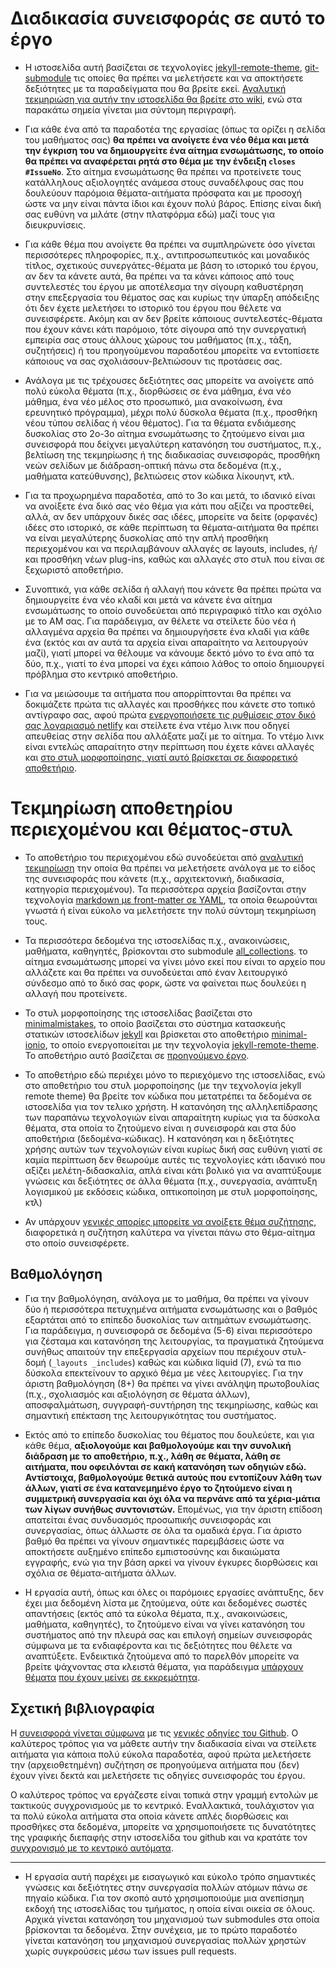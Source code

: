 # Διαδικασία συνεισφοράς σε αυτό το έργο

* Η ιστοσελίδα αυτή βασίζεται σε τεχνολογίες [jekyll-remote-theme](https://github.com/benbalter/jekyll-remote-theme), [git-submodule](https://github.blog/2016-02-01-working-with-submodules/) τις οποίες θα πρέπει να μελετήσετε και να αποκτήσετε δεξιότητες με τα παραδείγματα που θα βρείτε εκεί. [Αναλυτική τεκμηριώση για αυτήν την ιστοσελίδα θα βρείτε στο wiki](https://github.com/ioniodi/sitegr/wiki), ενώ στα παρακάτω σημεία γίνεται μια σύντομη περιγραφή.

* Για κάθε ένα από τα παραδοτέα της εργασίας (όπως τα ορίζει η σελίδα του μαθήματος σας) **θα πρέπει να ανοίγετε ένα νέο θέμα και μετά την έγκριση του να δημιουργείτε ένα αίτημα ενσωμάτωσης, το οποίο θα πρέπει να αναφέρεται ρητά στο θέμα με την ένδειξη `closes #IssueNo`**. Στο αίτημα ενσωμάτωσης θα πρέπει να προτείνετε τους κατάλληλους αξιολογητές ανάμεσα στους συναδέλφους σας που δουλεύουν παρόμοια θέματα-αιτήματα πρόσφατα και με προσοχή ώστε να μην είναι πάντα ίδιοι και έχουν πολύ βάρος. Επίσης είναι δική σας ευθύνη να μιλάτε (στην πλατφόρμα εδώ) μαζί τους για διευκρυνίσεις.

* Για κάθε θέμα που ανοίγετε θα πρέπει να συμπληρώνετε όσο γίνεται περισσότερες πληροφορίες, π.χ., αντιπροσωπευτικός και μοναδικός τίτλος, σχετικούς συνεργάτες-θέματα με βάση το ιστορικό του έργου, αν δεν τα κάνετε αυτά, θα πρέπει να τα κάνει κάποιος από τους συντελεστές του έργου με αποτέλεσμα την σίγουρη καθυστέρηση στην επεξεργασία του θέματος σας και κυρίως την ύπαρξη απόδειξης ότι δεν έχετε μελετήσει το ιστορικό του έργου που θέλετε να συνεισφέρετε. Ακόμη και αν δεν βρείτε κάποιους συντελεστές-θέματα που έχουν κάνει κάτι παρόμοιο, τότε σίγουρα από την συνεργατική εμπειρία σας στους άλλους χώρους του μαθήματος (π.χ., τάξη, συζητήσεις) ή του προηγούμενου παραδοτέου μπορείτε να εντοπίσετε κάποιους να σας σχολιάσουν-βελτιώσουν τις προτάσεις σας.

* Ανάλογα με τις τρέχουσες δεξιότητες σας μπορείτε να ανοίγετε από πολύ εύκολα θέματα (π.χ., διορθώσεις σε ένα μάθημα, ένα νέο μάθημα, ένα νέο μέλος στο προσωπικό, μια ανακοίνωση, ένα ερευνητικό πρόγραμμα), μέχρι πολύ δύσκολα θέματα (π.χ., προσθήκη νέου τύπου σελίδας ή νέου θέματος). Για τα θέματα ενδιάμεσης δυσκολίας στο 2ο-3ο αίτημα ενσωμάτωσης το ζητούμενο είναι μια συνεισφορά που δείχνει μεγαλύτερη κατανόηση του συστήματος, π.χ., βελτίωση της τεκμηρίωσης ή της διαδικασίας συνεισφοράς, προσθήκη νεών σελίδων με διάδραση-οπτική πάνω στα δεδομένα (π.χ., μαθήματα κατεύθυνσης), βελτιώσεις στον κώδικα λίκουηντ, κτλ.

* Για τα προχωρημένα παραδοτέα, από το 3ο και μετά, το ιδανικό είναι να ανοίξετε ένα δικό σας νέο θέμα για κάτι που αξίζει να προστεθεί, αλλά, αν δεν υπάρχουν δικές σας ιδέες, μπορείτε να δείτε (ορφανές) ιδέες στο ιστορικό, σε κάθε περίπτωση τα θέματα-αιτήματα θα πρέπει να είναι μεγαλύτερης δυσκολίας από την απλή προσθήκη περιεχομένου και να περιλαμβάνουν αλλαγές σε layouts, includes, ή/και προσθήκη νέων plug-ins, καθώς και αλλαγές στο στυλ που είναι σε ξεχωριστό αποθετήριο.

* Συνοπτικά, για κάθε σελίδα ή αλλαγή που κάνετε θα πρέπει πρώτα να δημιουργείτε ένα νέο κλαδί και μετά να κάνετε ένα αίτημα ενσωμάτωσης το οποίο συνοδεύεται από περιγραφικό τίτλο και σχόλιο με το ΑΜ σας. Για παράδειγμα, αν θέλετε να στείλετε δύο νέα ή αλλαγμένα αρχεία θα πρέπει να δημιουργήσετε ένα κλαδί για κάθε ένα (εκτός και αν αυτά τα αρχεία είναι απαραίτητο να λειτουργούν μαζί), γιατί μπορεί να θέλουμε να κάνουμε δεκτό μόνο το ένα από τα δύο, π.χ., γιατί το ένα μπορεί να έχει κάποιο λάθος το οποίο δημιουργεί πρόβλημα στο κεντρικό αποθετήριο. 

* Για να μειώσουμε τα αιτήματα που απορρίπτονται θα πρέπει να δοκιμάζετε πρώτα τις αλλαγές και προσθήκες που κάνετε στο τοπικό αντίγραφο σας, αφού πρώτα [ενεργοποιήσετε τις ρυθμίσεις στον δικό σας λογαριασμό netlify](https://app.netlify.com/) και στείλετε ένα ντέμο λινκ που οδηγεί απευθείας στην σελίδα που αλλάξατε μαζί με το αίτημα. Το ντέμο λινκ είναι εντελώς απαραίτητο στην περίπτωση που έχετε κάνει αλλαγές και [στο στυλ μορφοποίησης, γιατί αυτό βρίσκεται σε διαφορετικό αποθετήριο](https://github.com/ioniodi/minimal-ionio/).

# Τεκμηρίωση αποθετηρίου περιεχομένου και θέματος-στυλ

* Το αποθετήριο του περιεχομένου εδώ συνοδεύεται από [αναλυτική τεκμηρίωση](https://github.com/ioniodi/sitegr/wiki) την οποία θα πρέπει να μελετήσετε ανάλογα με το είδος της συνεισφοράς που κάνετε (π.χ., αρχιτεκτονική, διαδικασία, κατηγορία περιεχομένου). Τα περισσότερα αρχεία βασίζονται στην τεχνολογία [markdown με front-matter σε YAML](https://jekyllrb.com/docs/step-by-step/03-front-matter/#use-front-matter), τα οποία θεωρούνται γνωστά ή είναι εύκολο να μελετήσετε την πολύ σύντομη τεκμηρίωση τους.

* Τα περισσότερα δεδομένα της ιστοσελίδας π.χ., ανακοινώσεις, μαθήματα, καθηγητές, βρίσκονται στο submodule [all_collections](https://github.com/ioniodi/all_collections). το αίτημα ενσωμάτωσης μπορεί να γίνει μόνο εκεί που είναι το αρχείο που αλλάζετε και θα πρέπει να συνοδεύεται από έναν λειτουργικό σύνδεσμο από το δικό σας φορκ, ώστε να φαίνεται πως δουλεύει η αλλαγή που προτείνετε.

* Το στυλ μορφοποίησης της ιστοσελίδας βασίζεται στο [minimalmistakes](https://mmistakes.github.io/minimal-mistakes/), το οποίο βασίζεται στο σύστημα κατασκευής στατικών ιστοσελίδων [jekyll](https://jekyllrb.com) και βρίσκεται στο αποθετήριο [minimal-ionio](https://github.com/ioniodi/minimal-ionio), το οποίο ενεργοποιείται με την τεχνολογία [jekyll-remote-theme](https://github.com/benbalter/jekyll-remote-theme). Το αποθετήριο αυτό βασίζεται σε [προηγούμενο έργο](https://github.com/ioniodi/site-gr).

* Το αποθετήριο εδώ περιέχει μόνο το περιεχόμενο της ιστοσελίδας, ενώ στο αποθετήριο του στυλ μορφοποίησης (με την τεχνολογία jekyll remote theme) θα βρείτε τον κώδικα που μετατρέπει τα δεδομένα σε ιστοσελίδα για τον τελικο χρήστη. Η κατανόηση της αλληλεπίδρασης των παραπάνω τεχνολογιών είναι απαραίτητη κυρίως για τα δύσκολα θέματα, στα οποία το ζητούμενο είναι η συνεισφορά και στα δύο αποθετήρια (δεδομένα-κώδικας). Η κατανόηση και η δεξιότητες χρήσης αυτών των τεχνολογιών είναι κυρίως δική σας ευθύνη γιατί σε καμία περίπτωση δεν θεωρούμε αυτές τις τεχνολογίες κάτι ιδανικό που αξίζει μελέτη-διδασκαλία, απλά είναι κάτι βολικό για να αναπτύξουμε γνώσεις και δεξιότητες σε άλλα θέματα (π.χ., συνεργασία, ανάπτυξη λογισμικού με εκδόσεις κώδικα, οπτικοποίηση με στυλ μορφοποίησης, κτλ)

* Αν υπάρχουν [γενικές απορίες μπορείτε να ανοίξετε θέμα συζήτησης](https://github.com/ioniodi/sitegr/discussions), διαφορετικά η συζήτηση καλύτερα να γίνεται πάνω στο θέμα-αίτημα στο οποίο συνεισφέρετε.

## Βαθμολόγηση

* Για την βαθμολόγηση, ανάλογα με το μαθήμα, θα πρέπει να γίνουν δύο ή περισσότερα πετυχημένα αιτήματα ενσωμάτωσης και ο βαθμός εξαρτάται από το επίπεδο δυσκολίας των αιτημάτων ενσωμάτωσης. Για παράδειγμα, η συνεισφορά σε δεδομένα (5-6) είναι περισσότερο για ζέσταμα και κατανόηση της λειτουργίας, τα πραγματικά ζητούμενα συνήθως απαιτούν την επεξεργασία αρχείων που περιέχουν στυλ-δομή (`_layouts _includes`) καθώς και κώδικα liquid (7), ενώ τα πιο δύσκολα επεκτείνουν το αρχικό θέμα με νέες λειτουργίες. Για την άριστη βαθμολόγηση (8+) θα πρέπει να γίνει ανάληψη πρωτοβουλίας (π.χ., σχολιασμός και αξιολόγηση σε θέματα άλλων), αποσφαλμάτωση, συγγραφή-συντήρηση της τεκμηρίωσης, καθώς και σημαντική επέκταση της λειτουργικότητας του συστήματος. 

* Εκτός από το επίπεδο δυσκολίας του θέματος που δουλεύετε, και για κάθε θέμα, **αξιολογούμε και βαθμολογούμε και την συνολική διάδραση με το αποθετήριο, π.χ., λάθη σε θέματα, λάθη σε αιτήματα, που οφειλόνται σε κακή κατανόηση των οδηγιών εδώ. Αντίστοιχα, βαθμολογούμε θετικά αυτούς που εντοπίζουν λάθη των άλλων, γιατί σε ένα κατανεμημένο έργο το ζητούμενο είναι η συμμετρική συνεργασία και όχι όλα να περνάνε από τα χέρια-μάτια των λίγων συνήθως συντονιστών.** Επομένως, για την άριστη επίδοση απατείται ένας συνδυασμός προσωπικής συνεισφοράς και συνεργασίας, όπως άλλωστε σε όλα τα ομαδικά έργα. Για άριστο βαθμό θα πρέπει να γίνουν σημαντικές παρεμβάσεις ώστε να αποκτήσετε αυξημένο επίπεδο εμπιστοσύνης και δικαιώματα εγγραφής, ενώ για την βάση αρκεί να γίνουν έγκυρες διορθώσεις και σχόλια σε θέματα-αιτήματα άλλων.

* Η εργασία αυτή, όπως και όλες οι παρόμοιες εργασίες ανάπτυξης, δεν έχει μια δεδομένη λίστα με ζητούμενα, ούτε και δεδομένες σωστές απαντήσεις (εκτός από τα εύκολα θέματα, π.χ., ανακοινώσεις, μαθήματα, καθηγητές), το ζητούμενο είναι να γίνει κατανόηση του συστήματος από την πλευρά σας και επιλογή σημείων συνεισφοράς σύμφωνα με τα ενδιαφέροντα και τις δεξιότητες που θέλετε να αναπτύξετε. Ενδεικτικά ζητούμενα από το παρελθόν μπορείτε να βρείτε ψάχνοντας στα κλειστά θέματα, για παράδειγμα [υπάρχουν θέματα](https://github.com/ioniodi/sitegr/issues?q=is%3Aclosed+label%3A%22good+first+issue%22) [που έχουν μείνει](https://github.com/ioniodi/sitegr/issues?q=label%3Aprocrastinating+is%3Aclosed) [σε εκκρεμότητα](https://github.com/ioniodi/site-gr/issues?q=label%3Aprocrastinating+is%3Aclosed).


## Σχετική βιβλιογραφία

Η [συνεισφορά γίνεται σύμφωνα](https://guides.github.com/introduction/flow/) με τις [γενικές οδηγίες του Github](https://git-scm.com/book/en/v2/GitHub-Contributing-to-a-Project). Ο καλύτερος τρόπος για να μάθετε αυτήν την διαδικασία είναι να στείλετε αιτήματα για κάποια πολύ εύκολα παραδοτέα, αφού πρώτα μελετήσετε την (αρχειοθετημένη) συζήτηση σε προηγούμενα αιτήματα που (δεν) έχουν γίνει δεκτά και μελετήσετε τις οδηγίες συνεισφοράς του έργου. 

Ο καλύτερος τρόπος να εργάζεστε είναι τοπικά στην γραμμή εντολών με τακτικούς συγχρονισμούς με το κεντρικό. Εναλλακτικά, τουλάχιστον για τα πολύ εύκολα αιτήματα στα οποία κάνετε απλές διορθώσεις και προσθήκες στα δεδομένα, μπορείτε να χρησιμοποιήσετε τις δυνατότητες της γραφικής διεπαφής στην ιστοσελίδα του github και να κρατάτε τον [συγχρονισμό με το κεντρικό αυτόματα](https://probot.github.io/apps/pull/).

---

* Η εργασία αυτή παρέχει με εισαγωγικό και εύκολο τρόπο σημαντικές γνώσεις και δεξιότητες στην συνεργασία πολλών ατόμων πάνω σε πηγαίο κώδικα. Για τον σκοπό αυτό χρησιμοποιούμε μια ανεπίσημη εκδοχή της ιστοσελίδας του τμήματος, η οποία είναι οικεία σε όλους. Αρχικά γίνεται κατανόηση του μηχανισμού των submodules στα οποία βρίσκονται τα δεδομένα. Στην συνέχεια, με το πρώτο παραδοτέο γίνεται κατανόηση του μηχανισμού συνεργασίας πολλών χρηστών χωρίς συγκρούσεις μέσω των issues pull requests.

